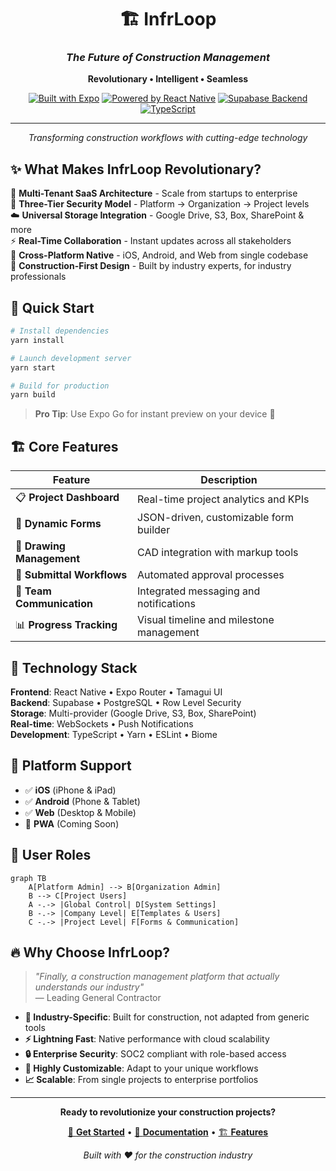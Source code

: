 <div align="center">

# 🏗️ **InfrLoop** 

### *The Future of Construction Management*

**Revolutionary • Intelligent • Seamless**

[![Built with Expo](https://img.shields.io/badge/Built_with-Expo-000020.svg?style=for-the-badge&logo=expo&logoColor=white)](https://expo.dev)
[![Powered by React Native](https://img.shields.io/badge/React_Native-20232A?style=for-the-badge&logo=react&logoColor=61DAFB)](https://reactnative.dev)
[![Supabase Backend](https://img.shields.io/badge/Supabase-3ECF8E?style=for-the-badge&logo=supabase&logoColor=white)](https://supabase.com)
[![TypeScript](https://img.shields.io/badge/TypeScript-007ACC?style=for-the-badge&logo=typescript&logoColor=white)](https://typescriptlang.org)

---

*Transforming construction workflows with cutting-edge technology*

</div>

## ✨ **What Makes InfrLoop Revolutionary?**

🎯 **Multi-Tenant SaaS Architecture** - Scale from startups to enterprise  
🔐 **Three-Tier Security Model** - Platform → Organization → Project levels  
☁️ **Universal Storage Integration** - Google Drive, S3, Box, SharePoint & more  
⚡ **Real-Time Collaboration** - Instant updates across all stakeholders  
📱 **Cross-Platform Native** - iOS, Android, and Web from single codebase  
🎨 **Construction-First Design** - Built by industry experts, for industry professionals  

## 🚀 **Quick Start**

```bash
# Install dependencies
yarn install

# Launch development server
yarn start

# Build for production
yarn build
```

> **Pro Tip**: Use Expo Go for instant preview on your device 📱

## 🏗️ **Core Features**

| Feature | Description |
|---------|-------------|
| 📋 **Project Dashboard** | Real-time project analytics and KPIs |
| 📄 **Dynamic Forms** | JSON-driven, customizable form builder |
| 📐 **Drawing Management** | CAD integration with markup tools |
| 🔄 **Submittal Workflows** | Automated approval processes |
| 💬 **Team Communication** | Integrated messaging and notifications |
| 📊 **Progress Tracking** | Visual timeline and milestone management |

## 🎨 **Technology Stack**

**Frontend**: React Native • Expo Router • Tamagui UI  
**Backend**: Supabase • PostgreSQL • Row Level Security  
**Storage**: Multi-provider (Google Drive, S3, Box, SharePoint)  
**Real-time**: WebSockets • Push Notifications  
**Development**: TypeScript • Yarn • ESLint • Biome  

## 📱 **Platform Support**

- ✅ **iOS** (iPhone & iPad)
- ✅ **Android** (Phone & Tablet) 
- ✅ **Web** (Desktop & Mobile)
- 🔄 **PWA** (Coming Soon)

## 🏢 **User Roles**

```mermaid
graph TB
    A[Platform Admin] --> B[Organization Admin]
    B --> C[Project Users]
    A -.-> |Global Control| D[System Settings]
    B -.-> |Company Level| E[Templates & Users]
    C -.-> |Project Level| F[Forms & Communication]
```

## 🔥 **Why Choose InfrLoop?**

> *"Finally, a construction management platform that actually understands our industry"*  
> — Leading General Contractor

- **🎯 Industry-Specific**: Built for construction, not adapted from generic tools
- **⚡ Lightning Fast**: Native performance with cloud scalability
- **🔒 Enterprise Security**: SOC2 compliant with role-based access
- **🔧 Highly Customizable**: Adapt to your unique workflows
- **📈 Scalable**: From single projects to enterprise portfolios

---

<div align="center">

**Ready to revolutionize your construction projects?**

[🚀 **Get Started**](docs/architecture/development-setup.md) • [📖 **Documentation**](docs/README.md) • [🏗️ **Features**](docs/features/feature-specifications.md)

*Built with ❤️ for the construction industry*

</div>
